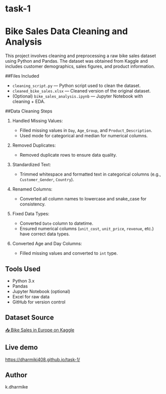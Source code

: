 # task-1
# Bike Sales Data Cleaning and Analysis

This project involves cleaning and preprocessing a raw bike sales dataset using Python and Pandas. The dataset was obtained from Kaggle and includes customer demographics, sales figures, and product information.

##Files Included

- `cleaning_script.py` — Python script used to clean the dataset.
- `cleaned_bike_sales.xlsx` — Cleaned version of the original dataset.
- (Optional) `bike_sales_analysis.ipynb` — Jupyter Notebook with cleaning + EDA.

##Data Cleaning Steps

1. Handled Missing Values:
   - Filled missing values in `Day`, `Age_Group`, and `Product_Description`.
   - Used mode for categorical and median for numerical columns.

2. Removed Duplicates:
   - Removed duplicate rows to ensure data quality.

3. Standardized Text:
   - Trimmed whitespace and formatted text in categorical columns (e.g., `Customer_Gender`, `Country`).

4. Renamed Columns:
   - Converted all column names to lowercase and snake_case for consistency.

5. Fixed Data Types:
   - Converted `Date` column to datetime.
   - Ensured numerical columns (`unit_cost`, `unit_price`, `revenue`, etc.) have correct data types.

6. Converted Age and Day Columns:
   - Filled missing values and converted to `int` type.


## Tools Used

- Python 3.x
- Pandas
- Jupyter Notebook (optional)
- Excel for raw data
- GitHub for version control

##  Dataset Source

[📥 Bike Sales in Europe on Kaggle](https://www.kaggle.com/datasets/sadiqshah/bike-sales-in-europe)

##  Live demo
https://dharmiki408.github.io/task-1/


## Author
k.dharmike 


